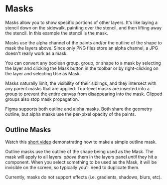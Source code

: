 # Masks

Masks allow you to show specific portions of other layers. It's like laying a stencil down on the sidewalk, painting over the stencil, and then lifting away the stencil. In this example the stencil is the mask.

Masks use the alpha channel of the paints and/or the outline of the shape to mask the layers above. Since only PNG files store an alpha channel, a JPG doesn't really work as a mask.

You can convert any boolean group, group, or shape to a mask by selecting the layer and clicking the Mask button in the toolbar or by right-clicking on the layer and selecting Use as Mask.

Masks naturally limit, the visibility of their siblings, and they intersect with any parent masks that are applied. Top-level masks are inserted into a group to prevent the entire canvas from disappearing into the mask. Clipped groups also stop mask propagation.

Figma supports both outline and alpha masks. Both share the geometry outline, but alpha masks use the per-pixel opacity of the paints. 

## Outline Masks

Watch this [short video](https://www.youtube.com/watch?v=Dn0Ldi1SPv0) demonstrating how to make a simple outline mask.

Outline masks use the outline of the shape being used as the Mask. The mask will apply to all layers  *above* them in the layers panel *until* they hit a component. When you select something to be used as the Mask, it will be invisible on the screen, so typically you'll need to duplicate them.

Currently, masks do not support effects (i.e. gradients, shadows, blurs, etc).